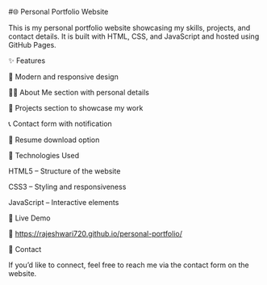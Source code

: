 #🌐 Personal Portfolio Website

This is my personal portfolio website showcasing my skills, projects, and contact details.
It is built with HTML, CSS, and JavaScript and hosted using GitHub Pages.

✨ Features

🎨 Modern and responsive design

👩‍💻 About Me section with personal details

💼 Projects section to showcase my work

📞 Contact form with notification

📄 Resume download option

📂 Technologies Used

HTML5 – Structure of the website

CSS3 – Styling and responsiveness

JavaScript – Interactive elements

🚀 Live Demo

🔗 https://rajeshwari720.github.io/personal-portfolio/

📧 Contact

If you’d like to connect, feel free to reach me via the contact form on the website.
